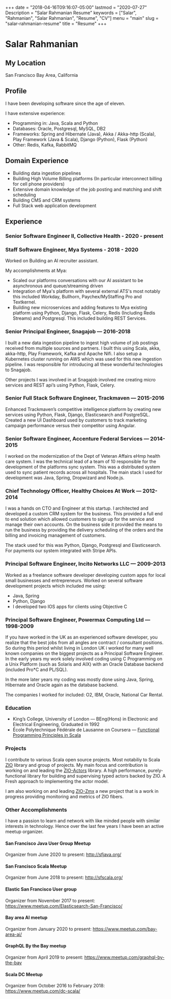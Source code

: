 +++
date = "2018-04-16T09:16:07-05:00"
lastmod = "2020-07-27"
Description = "Salar Rahmanian Resume"
keywords = ["Salar", "Rahmanian", "Salar Rahmanian", "Resume", "CV"]
menu = "main"
slug = "salar-rahmanian-resume"
title = "Resume"
+++
# Salar Rahmanian #
## My Location ##
San Francisco Bay Area, California

## Profile ##
I have been developing software since the age of eleven. 

I have extensive experience:

- Programming in: Java, Scala and Python
- Databases: Oracle, Postgresql, MySQL, DB2
- Frameworks: Spring and Hibernate (Java), Akka / Akka-http (Scala), Play Framework (Java & Scala), Django (Python), Flask (Python)
- Other: Redis, Kafka, RabbitMQ

## Domain Experience ##
- Building data ingestion pipelines
- Building High Volume Billing platforms (In particular interconnect billing for cell phone providers)
- Extensive domain knowledge of the job posting and matching and shift scheduling
- Building CMS and CRM systems
- Full Stack web application development

## Experience ##
### Senior Software Engineer II, Collective Health - 2020 - present ###

### Staff Software Engineer, Mya Systems - 2018 - 2020 ###
Worked on Building an AI recruiter assistant. 

My accomplishments at Mya:

- Scaled our platforms conversations with our AI assistant to be asynchronous and queue/streaming driven
- Integration of Mya's platform with several external ATS's most notably this included Workday, Bullhorn, Paychex/MyStaffing Pro and Textkernel.
- Building new microservices and adding features to Mya existing platform using Python, Django, Flask, Celery, Redis (Including Redis Streams) and Postgresql. This included building REST Services. 

### Senior Principal Engineer, Snagajob — 2016-2018 ###
I built a new data ingestion pipeline to ingest high volume of job postings received from multiple sources and partners. I built this using Scala, akka, akka-http, Play Framework, Kafka and Apache Nifi. I also setup a Kubernetes cluster running on AWS which was used for this new ingestion pipeline. I was responsible for introducing all these wonderful technologies to Snagajob.

Other projects I was involved in at Snagajob involved me creating micro services and REST api’s using Python, Flask, Celery.

### Senior Full Stack Software Engineer, Trackmaven — 2015-2016 ###
Enhanced Trackmaven’s competitive intelligence platform by creating new services using Python, Flask, Django, Elasticsearch and PostgreSQL. Created a new UI Dashboard used by customers to track marketing campaign performance versus their competitor using Angular.

### Senior Software Engineer, Accenture Federal Services — 2014-2015 ###
I worked on the modernization of the Dept of Veteran Affairs eHmp health care system. I was the technical lead of a team of 10 responsible for the development of the platforms sync system. This was a distributed system used to sync patient records across all hospitals. The main stack I used for development was Java, Spring, Dropwizard and Node.js.

### Chief Technology Officer, Healthy Choices At Work — 2012-2014 ###
I was a hands on CTO and Engineer at this startup. I architected and developed a custom CRM system for the business. This provided a full end to end solution which allowed customers to sign up for the service and manage their own accounts. On the business side it provided the means to run the business by providing the delivery scheduling of the orders and the billing and invoicing management of customers.

The stack used for this was Python, Django, Postgresql and Elasticsearch. For payments our system integrated with Stripe APIs. 

### Principal Software Engineer, Incito Networks LLC — 2009-2013 ###
Worked as a freelance software developer developing custom apps for local small businesses and entrepreneurs. Worked on several software development projects which included me using: 

- Java, Spring
- Python, Django
- I developed two IOS apps for clients using Objective C 

### Principal Software Engineer, Powermax Computing Ltd — 1998-2009 ###
If you have worked in the UK as an experienced software developer, you realize that the best jobs from all angles are contract / consultant positions. So during this period whilst living in London UK i worked for many well known companies on the biggest projects as a Principal Software Engineer. In the early years my work solely involved coding using  C Programming on a Unix Platform (such as Solaris and AIX) with an Oracle Database backend (included Pro*C and PL/SQL). 

In the more later years my coding was mostly done using Java, Spring, Hibernate and Oracle again as the database backend.

The companies I worked for included: O2, IBM, Oracle, National Car Rental.

### Education ###
- King’s College, University of London — BEng(Hons) in Electronic and Electrical Engineering, Graduated in 1992
- École Polytechnique Fédérale de Lausanne on Coursera — [Functional Programming Principles in Scala](https://www.coursera.org/account/accomplishments/verify/H5W964KAJ73Y)

### Projects ###

I contribute to various Scala open source projects. Most notabiliy to Scala [ZIO](https://zio.dev/) library and group of projects. My main focus and contribution is working on and leading the [ZIO-Actors](https://zio.github.io/zio-actors/) library. A high performance, purely-functional library for building and supervising typed actors backed by ZIO. A Fresh approach to implementing the actor model.

I am also working on and leading [ZIO-Zmx](https://github.com/zio/zio-zmx) a new project that is a work in progress providing monitoring and metrics of ZIO fibers.

### Other Accomplishments ###

I have a passion to learn and network with like minded people with similar interests in technology. Hence over the last few years I have been an active meetup organizer.

#### San Francisco Java User Group Meetup ####

Organizer from June 2020 to present: <http://sfjava.org/>

#### San Francisco Scala Meetup ####

Organizer from June 2018 to present: <http://sfscala.org/>

#### Elastic San Francisco User group ####

Organizer from November 2017 to present: <https://www.meetup.com/Elasticsearch-San-Francisco/>

#### Bay area AI meetup ####

Organizer from January 2020 to present: <https://www.meetup.com/bay-area-ai/>

#### GraphQL By the Bay meetup ####

Organizer from April 2019 to present: <https://www.meetup.com/graphql-by-the-bay>

#### Scala DC Meetup ####

Organizer from October 2016 to February 2018: <https://www.meetup.com/dc-scala/>

